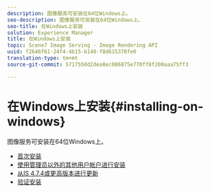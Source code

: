 ```yaml
---
description: 图像服务可安装在64位Windows上。
seo-description: 图像服务可安装在64位Windows上。
seo-title: 在Windows上安装
solution: Experience Manager
title: 在Windows上安装
topic: Scene7 Image Serving - Image Rendering API
uuid: f2646f61-24f4-4b15-b148-f8d615378fe0
translation-type: tm+mt
source-git-commit: 5717550d2dea8ec086875e770ff8f200aaa75ff3

---
```



# 在Windows上安装{#installing-on-windows}

图像服务可安装在64位Windows上。

* [首次安装](t-first-time-installation-win.md)
* [使用管理员以外的其他用户帐户进行安装](t-diff-account-win.md)
* [从IS 4.7.4或更高版本进行更新](t-update-win.md)
* [验证安装](t-verify-win.md)
